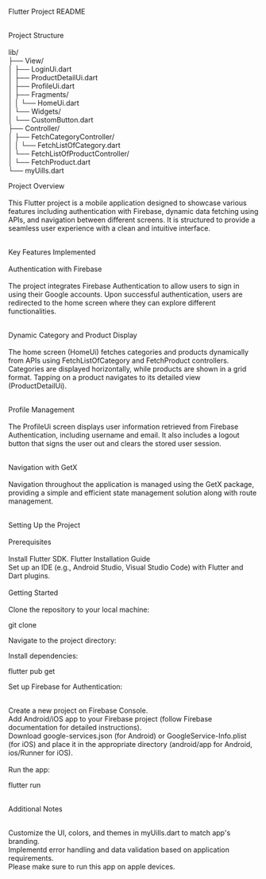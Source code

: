 Flutter Project README<br><br>

Project Structure<br><br>
lib/<br>
├── View/<br>
│ ├── LoginUi.dart<br>
│ ├── ProductDetailUi.dart<br>
│ ├── ProfileUi.dart<br>
│ ├── Fragments/<br>
│ │ └── HomeUi.dart<br>
│ └── Widgets/<br>
│ └── CustomButton.dart<br>
├── Controller/<br>
│ ├── FetchCategoryController/<br>
│ │ └── FetchListOfCategory.dart<br>
│ └── FetchListOfProductController/<br>
│ └── FetchProduct.dart<br>
└── myUills.dart<br>

Project Overview<br><br>
This Flutter project is a mobile application designed to showcase various features including authentication with Firebase, dynamic data fetching using APIs, and navigation between different screens. It is structured to provide a seamless user experience with a clean and intuitive interface.<br><br>

Key Features Implemented<br><br>
Authentication with Firebase<br><br>
The project integrates Firebase Authentication to allow users to sign in using their Google accounts. Upon successful authentication, users are redirected to the home screen where they can explore different functionalities.<br><br>

Dynamic Category and Product Display<br><br>
The home screen (HomeUi) fetches categories and products dynamically from APIs using FetchListOfCategory and FetchProduct controllers. Categories are displayed horizontally, while products are shown in a grid format. Tapping on a product navigates to its detailed view (ProductDetailUi).<br><br>

Profile Management<br><br>
The ProfileUi screen displays user information retrieved from Firebase Authentication, including username and email. It also includes a logout button that signs the user out and clears the stored user session.<br><br>

Navigation with GetX<br><br>
Navigation throughout the application is managed using the GetX package, providing a simple and efficient state management solution along with route management.<br><br>

Setting Up the Project<br><br>
Prerequisites<br><br>
Install Flutter SDK. Flutter Installation Guide<br>
Set up an IDE (e.g., Android Studio, Visual Studio Code) with Flutter and Dart plugins.<br><br>
Getting Started<br><br>
Clone the repository to your local machine:<br>

git clone <repository-url><br>

Navigate to the project directory:<br>

Install dependencies:<br>

flutter pub get<br>

Set up Firebase for Authentication:<br><br>

Create a new project on Firebase Console.<br>
Add Android/iOS app to your Firebase project (follow Firebase documentation for detailed instructions).<br>
Download google-services.json (for Android) or GoogleService-Info.plist (for iOS) and place it in the appropriate directory (android/app for Android, ios/Runner for iOS).<br><br>
Run the app:<br>

flutter run<br><br>


Additional Notes<br><br>

Customize the UI, colors, and themes in myUills.dart to match app's branding.<br>
Implementd error handling and data validation based on application requirements.<br>
Please make sure to run this app on apple devices.<br>

